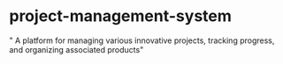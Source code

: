 # project-management-system
" A platform for managing various innovative projects, tracking progress, and organizing associated products"
